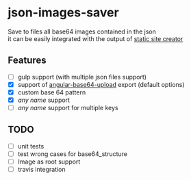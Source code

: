 # json-images-saver

Save to files all base64 images contained in the json  
it can be easily integrated with the output of [static site creator](https://github.com/thecsea/static-site-creator)

## Features
- [ ] gulp support (with multiple json files support)
- [x] support of [angular-base64-upload](https://github.com/adonespitogo/angular-base64-upload) export (default options)
- [x] custom base 64 pattern
- [x] *any name* support
- [ ] *any name* support for multiple keys

## TODO
- [ ] unit tests
- [ ] test wrong cases for base64_structure
- [ ] Image as root support
- [ ] travis integration